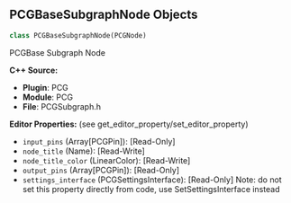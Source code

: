 ## PCGBaseSubgraphNode Objects

```python
class PCGBaseSubgraphNode(PCGNode)
```

PCGBase Subgraph Node

**C++ Source:**

- **Plugin**: PCG
- **Module**: PCG
- **File**: PCGSubgraph.h

**Editor Properties:** (see get_editor_property/set_editor_property)

- ``input_pins`` (Array[PCGPin]):  [Read-Only]
- ``node_title`` (Name):  [Read-Write]
- ``node_title_color`` (LinearColor):  [Read-Write]
- ``output_pins`` (Array[PCGPin]):  [Read-Only]
- ``settings_interface`` (PCGSettingsInterface):  [Read-Only] Note: do not set this property directly from code, use SetSettingsInterface instead

<a id="unreal.PCGSpawnActorNode"></a>